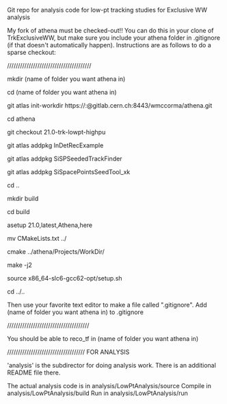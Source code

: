 Git repo for analysis code for low-pt tracking studies for Exclusive WW analysis

My fork of athena must be checked-out!!  You can do this in your clone of TrkExclusiveWW, but make sure you include your athena folder in .gitignore (if that doesn't automatically happen).  Instructions are as follows to do a sparse checkout:

///////////////////////////////////////

mkdir (name of folder you want athena in)

cd (name of folder you want athena in)

git atlas init-workdir https://:@gitlab.cern.ch:8443/wmccorma/athena.git

cd athena

git checkout 21.0-trk-lowpt-highpu

git atlas addpkg InDetRecExample

git atlas addpkg SiSPSeededTrackFinder

git atlas addpkg SiSpacePointsSeedTool_xk

cd ..

mkdir build

cd build

asetup 21.0,latest,Athena,here

mv CMakeLists.txt ../

cmake ../athena/Projects/WorkDir/

make -j2

source x86_64-slc6-gcc62-opt/setup.sh

cd ../..

Then use your favorite text editor to make a file called ".gitignore".  Add (name of folder you want athena in) to .gitignore

//////////////////////////////////////

You should be able to reco_tf in (name of folder you want athena in)




////////////////////////////////////
FOR ANALYSIS

'analysis' is the subdirector for doing analysis work.  There is an additional README file there.

The actual analysis code is in analysis/LowPtAnalysis/source
Compile in analysis/LowPtAnalysis/build
Run in analysis/LowPtAnalysis/run
